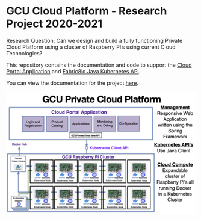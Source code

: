 # GCU Cloud Platform - Research Project 2020-2021

Research Question: Can we design and build a fully functioning Private Cloud Platform using a cluster of Raspberry PI’s using current Cloud Technologies?

This repository contains the documentation and code to support the [Cloud Portal Application](https://github.com/markreha/cloudrdp-springboot/blob/master/portal-app/README.md) and [Fabric8io Java Kubernetes API](https://github.com/markreha/cloudrdp-springboot/blob/master/java-api/README.md).

You can view the documentation for the project [here](https://github.com/markreha/cloudrdp-springboot/blob/master/docs/README.md). 

<p align="center">
	<img src="docs/images/block_diagram.png" alt="Cloud High Level Block Diagram"/>
</p>
